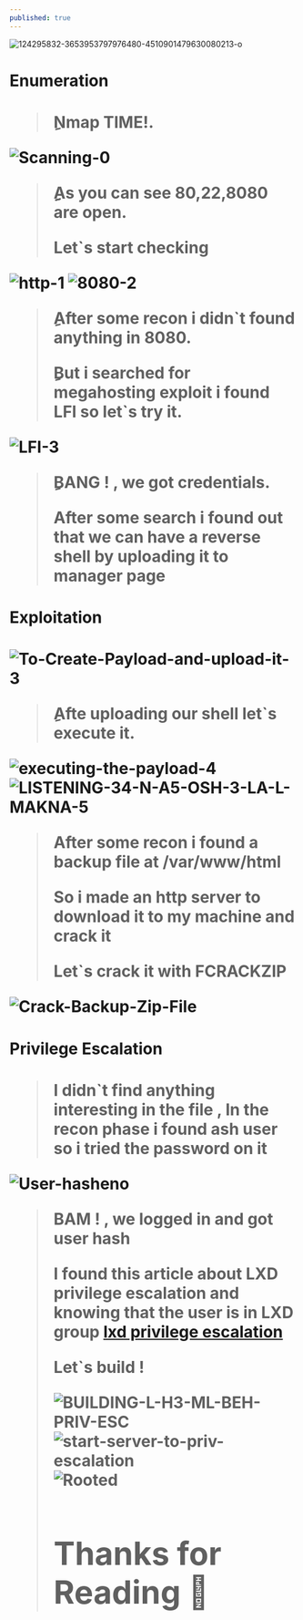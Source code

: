 ```yaml
---
published: true
---
```

<img src="https://i.ibb.co/8X9PmsQ/124295832-3653953797976480-4510901479630080213-o.jpg" alt="124295832-3653953797976480-4510901479630080213-o" border="0">


<h1>Enumeration<h1>
<blockquote>
<p>ِNmap TIME!.</p>
</blockquote>
  
<img src="https://i.ibb.co/3RXLC45/Scanning-0.png" alt="Scanning-0" border="0"> 
  
<blockquote>
<p>ِِِAs you can see 80,22,8080 are open.</p>
<p>Let`s start checking</p>
</blockquote>
  
<img src="https://i.ibb.co/9HS7cmz/http-1.png" alt="http-1" border="0">
<img src="https://i.ibb.co/VV786ZF/8080-2.png" alt="8080-2" border="0">
  
<blockquote>
<p>ِAfter some recon i didn`t found anything in 8080.</p>
<p>ِBut i searched for megahosting exploit i found LFI so let`s try it.</p>
</blockquote>

<img src="https://i.ibb.co/sRfr3Tn/LFI-3.png" alt="LFI-3" border="0">

<blockquote>  
<p>ِBANG ! , we got credentials.</p>  
<p>After some search i found out that we can have a reverse shell by uploading it to manager page</p>
</blockquote> 
  
<h1>Exploitation<h1> 
<img src="https://i.ibb.co/GHydR91/To-Create-Payload-and-upload-it-3.png" alt="To-Create-Payload-and-upload-it-3" border="0">
<blockquote>  
<p>ِAfte uploading our shell let`s execute it.</p>  
</blockquote>  

<img src="https://i.ibb.co/0yBtsS8/executing-the-payload-4.png" alt="executing-the-payload-4" border="0"> 
<img src="https://i.ibb.co/XXHFqSP/LISTENING-34-N-A5-OSH-3-LA-L-MAKNA-5.png" alt="LISTENING-34-N-A5-OSH-3-LA-L-MAKNA-5" border="0">  
  
<blockquote>
<p>After some recon i found a backup file at /var/www/html</p>
<p>So i made an http server to download it to my machine and crack it </p>
<p>Let`s crack it with FCRACKZIP</p>  
</blockquote>  

  
<img src="https://i.ibb.co/XLQ7F1p/Crack-Backup-Zip-File.png" alt="Crack-Backup-Zip-File" border="0">  

<h1>Privilege Escalation<h1>  
<blockquote>
<p>I didn`t find anything interesting in the file , In the recon phase i found ash user so i tried the password on it</p>  
</blockquote>  
  
<img src="https://i.ibb.co/C0536bQ/User-hasheno.png" alt="User-hasheno" border="0">

<blockquote>  
<p>BAM ! , we logged in and got user hash</p>
<p>I found this article about LXD privilege escalation and knowing that the user is in LXD group <a href="https://book.hacktricks.xyz/linux-unix/privilege-escalation/interesting-groups-linux-pe/lxd-privilege-escalation">lxd privilege escalation</a> 
<p>Let`s build !</p>  

  
<img src="https://i.ibb.co/gRSk725/BUILDING-L-H3-ML-BEH-PRIV-ESC.png" alt="BUILDING-L-H3-ML-BEH-PRIV-ESC" border="0">
<img src="https://i.ibb.co/pnj3Dfw/start-server-to-priv-escalation.png" alt="start-server-to-priv-escalation" border="0">
<img src="https://i.ibb.co/kMg1mLr/Rooted.png" alt="Rooted" border="0">
 
  
<h1>Thanks for Reading 🙏</h1>
